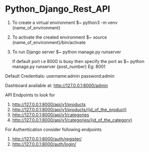 # Python_Django_Rest_API

1. To create a virtual environment 
		$~ python3 -m venv {name_of_environment}

2. To activate the created environment
		$~ source {name_of_environment}/bin/activate
    
3. To run Django server
		$~ python manage.py runserver
    
    If default port i.e 8000 is busy then specify the port as
      $~ python manage.py runserver {post_number}    Eg: 8001

Default Credentials:
  username:admin
  password:admin
  
  Dashboard available at: http://127.0.0.1:8000/admin
  
API Endpoints to look for
  1. http://127.0.0.1:8000/api/v1/products
  2. http://127.0.0.1:8000/api/v1/products/{id_of_the_product}
  3. http://127.0.0.1:8000/api/v1/categories
  4. http://127.0.0.1:8000/api/v1/categories/{id_of_the_category}
  
For Authentication consider following endpoints
  1. http://127.0.0.1:8000/auth/register/
  2. http://127.0.0.1:8000/auth/login/
